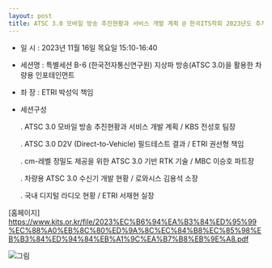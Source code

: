 ```yaml
---
layout: post
title: ATSC 3.0 모바일 방송 추진현황과 서비스 개발 계획 @ 한국ITS학회 2023년도 추계학술대회
---
```


- 일  시 : 2023년 11월 16일 목요일 15:10-16:40

- 세션명 : 특별세션 B-6 (한국전자통신연구원) 지상파 방송(ATSC 3.0)을 활용한 차량용 인포테인먼트

- 좌  장 : ETRI 박성익 책임

- 세션구성 

  . ATSC 3.0 모바일 방송 추진현황과 서비스 개발 계획 / KBS 전성호 팀장

  . ATSC 3.0 D2V (Direct-to-Vehicle) 필드테스트 결과 / ETRI 권선형 책임

  . cm-레벨 정밀도 제공을 위한 ATSC 3.0 기반 RTK 기술 / MBC 이승호 파트장

  . 차량용 ATSC 3.0 수신기 개발 현황 / 로와시스 김용석 소장

  . 국내 디지털 라디오 현황 / ETRI 서재현 실장

[홈페이지] https://www.kits.or.kr/file/2023%EC%B6%94%EA%B3%84%ED%95%99%EC%88%A0%EB%8C%80%ED%9A%8C%EC%84%B8%EC%85%98%EB%B3%84%ED%94%84%EB%A1%9C%EA%B7%B8%EB%9E%A8.pdf

![그림](https://www.kits.or.kr/upload/board_photo/20231020015727_5c07c880_0.jpg)
